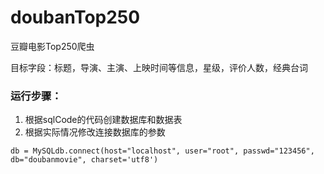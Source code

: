 # doubanTop250
豆瓣电影Top250爬虫

目标字段：标题，导演、主演、上映时间等信息，星级，评价人数，经典台词
### 运行步骤：
1. 根据sqlCode的代码创建数据库和数据表
2. 根据实际情况修改连接数据库的参数
```
db = MySQLdb.connect(host="localhost", user="root", passwd="123456", db="doubanmovie", charset='utf8')
```
